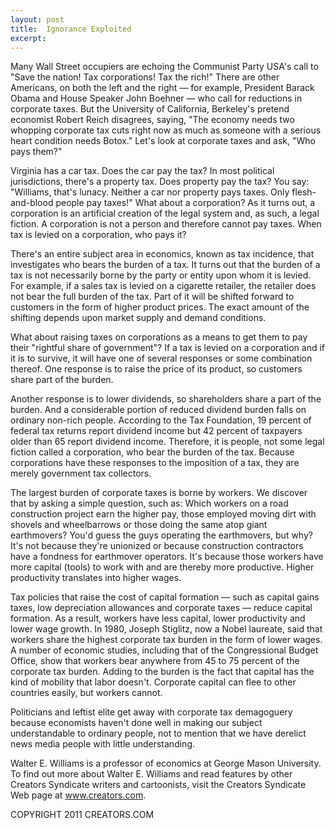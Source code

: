 ```yaml
---
layout: post
title:  Ignorance Exploited
excerpt:
---
```


Many Wall Street occupiers are echoing the Communist Party USA's call to "Save the nation! Tax corporations! Tax the rich!" There are other Americans, on both the left and the right — for example, President Barack Obama and House Speaker John Boehner — who call for reductions in corporate taxes. But the University of California, Berkeley's pretend economist Robert Reich disagrees, saying, "The economy needs two whopping corporate tax cuts right now as much as someone with a serious heart condition needs Botox." Let's look at corporate taxes and ask, "Who pays them?"

Virginia has a car tax. Does the car pay the tax? In most political jurisdictions, there's a property tax. Does property pay the tax? You say: "Williams, that's lunacy. Neither a car nor property pays taxes. Only flesh-and-blood people pay taxes!" What about a corporation? As it turns out, a corporation is an artificial creation of the legal system and, as such, a legal fiction. A corporation is not a person and therefore cannot pay taxes. When tax is levied on a corporation, who pays it?

There's an entire subject area in economics, known as tax incidence, that investigates who bears the burden of a tax. It turns out that the burden of a tax is not necessarily borne by the party or entity upon whom it is levied. For example, if a sales tax is levied on a cigarette retailer, the retailer does not bear the full burden of the tax. Part of it will be shifted forward to customers in the form of higher product prices. The exact amount of the shifting depends upon market supply and demand conditions.

What about raising taxes on corporations as a means to get them to pay their "rightful share of government"? If a tax is levied on a corporation and if it is to survive, it will have one of several responses or some combination thereof. One response is to raise the price of its product, so customers share part of the burden.

 Another response is to lower dividends, so shareholders share a part of the burden. And a considerable portion of reduced dividend burden falls on ordinary non-rich people. According to the Tax Foundation, 19 percent of federal tax returns report dividend income but 42 percent of taxpayers older than 65 report dividend income. Therefore, it is people, not some legal fiction called a corporation, who bear the burden of the tax. Because corporations have these responses to the imposition of a tax, they are merely government tax collectors.

The largest burden of corporate taxes is borne by workers. We discover that by asking a simple question, such as: Which workers on a road construction project earn the higher pay, those employed moving dirt with shovels and wheelbarrows or those doing the same atop giant earthmovers? You'd guess the guys operating the earthmovers, but why? It's not because they're unionized or because construction contractors have a fondness for earthmover operators. It's because those workers have more capital (tools) to work with and are thereby more productive. Higher productivity translates into higher wages.

Tax policies that raise the cost of capital formation — such as capital gains taxes, low depreciation allowances and corporate taxes — reduce capital formation. As a result, workers have less capital, lower productivity and lower wage growth. In 1980, Joseph Stiglitz, now a Nobel laureate, said that workers share the highest corporate tax burden in the form of lower wages. A number of economic studies, including that of the Congressional Budget Office, show that workers bear anywhere from 45 to 75 percent of the corporate tax burden. Adding to the burden is the fact that capital has the kind of mobility that labor doesn't. Corporate capital can flee to other countries easily, but workers cannot.

Politicians and leftist elite get away with corporate tax demagoguery because economists haven't done well in making our subject understandable to ordinary people, not to mention that we have derelict news media people with little understanding.

Walter E. Williams is a professor of economics at George Mason University. To find out more about Walter E. Williams and read features by other Creators Syndicate writers and cartoonists, visit the Creators Syndicate Web page at www.creators.com.

COPYRIGHT 2011 CREATORS.COM
